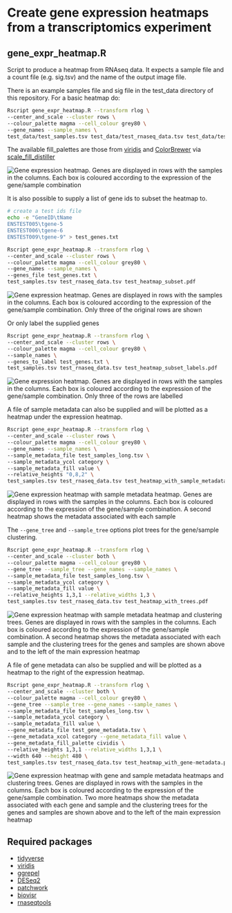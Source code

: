 # Create gene expression heatmaps from a transcriptomics experiment

## gene_expr_heatmap.R

Script to produce a heatmap from RNAseq data. It expects a sample file
and a count file (e.g. sig.tsv) and the name of the output image file.

There is an example samples file and sig file in the test_data directory
of this repository. For a basic heatmap do:

``` bash
Rscript gene_expr_heatmap.R --transform rlog \
--center_and_scale --cluster rows \
--colour_palette magma --cell_colour grey80 \
--gene_names --sample_names \
test_data/test_samples.tsv test_data/test_rnaseq_data.tsv test_data/test_heatmap.pdf
```

The available fill_palettes are those from
[viridis](https://cran.r-project.org/web/packages/viridis/vignettes/intro-to-viridis.html)
and [ColorBrewer](https://colorbrewer2.org/) via
[scale_fill_distiller](https://ggplot2.tidyverse.org/reference/scale_brewer.html)

![Gene expression heatmap. Genes are displayed in rows with the samples
in the columns. Each box is coloured according to the expression of the
gene/sample combination](rnaseq-heatmap.png "RNAseq heatmap")

It is also possible to supply a list of gene ids to subset the heatmap
to.

``` bash
# create a test ids file
echo -e "GeneID\tName
ENSTEST005\tgene-5
ENSTEST006\tgene-6
ENSTEST009\tgene-9" > test_genes.txt

Rscript gene_expr_heatmap.R --transform rlog \
--center_and_scale --cluster rows \
--colour_palette magma --cell_colour grey80 \
--gene_names --sample_names \
--genes_file test_genes.txt \
test_samples.tsv test_rnaseq_data.tsv test_heatmap_subset.pdf
```

![Gene expression heatmap. Genes are displayed in rows with the samples
in the columns. Each box is coloured according to the expression of the
gene/sample combination. Only three of the original rows are
shown](rnaseq-heatmap-subset.png "RNAseq heatmap subset")

Or only label the supplied genes

``` bash
Rscript gene_expr_heatmap.R --transform rlog \
--center_and_scale --cluster rows \
--colour_palette magma --cell_colour grey80 \
--sample_names \
--genes_to_label test_genes.txt \
test_samples.tsv test_rnaseq_data.tsv test_heatmap_subset_labels.pdf
```

![Gene expression heatmap. Genes are displayed in rows with the samples
in the columns. Each box is coloured according to the expression of the
gene/sample combination. Only three of the rows are
labelled](rnaseq-heatmap-subset-labels.png "RNAseq heatmap with a subset of genes labelled")

A file of sample metadata can also be supplied and will be plotted as a
heatmap under the expression heatmap.

``` bash
Rscript gene_expr_heatmap.R --transform rlog \
--center_and_scale --cluster rows \
--colour_palette magma --cell_colour grey80 \
--gene_names --sample_names \
--sample_metadata_file test_samples_long.tsv \
--sample_metadata_ycol category \
--sample_metadata_fill value \
--relative_heights "0,8,2" \
test_samples.tsv test_rnaseq_data.tsv test_heatmap_with_sample_metadata.pdf
```

![Gene expression heatmap with sample metadata heatmap. Genes are
displayed in rows with the samples in the columns. Each box is coloured
according to the expression of the gene/sample combination. A second
heatmap shows the metadata associated with each
sample](rnaseq-heatmap-sample-metadata.png "RNAseq heatmap with metadata")

The `--gene_tree` and `--sample_tree` options plot trees for the
gene/sample clustering.

``` bash
Rscript gene_expr_heatmap.R --transform rlog \
--center_and_scale --cluster both \
--colour_palette magma --cell_colour grey80 \
--gene_tree --sample_tree --gene_names --sample_names \
--sample_metadata_file test_samples_long.tsv \
--sample_metadata_ycol category \
--sample_metadata_fill value \
--relative_heights 1,3,1 --relative_widths 1,3 \
test_samples.tsv test_rnaseq_data.tsv test_heatmap_with_trees.pdf
```

![Gene expression heatmap with sample metadata heatmap and clustering
trees. Genes are displayed in rows with the samples in the columns. Each
box is coloured according to the expression of the gene/sample
combination. A second heatmap shows the metadata associated with each
sample and the clustering trees for the genes and samples are shown
above and to the left of the main expression
heatmap](rnaseq-heatmap-trees.png "RNAseq heatmap with sample metadata and clustering trees")

A file of gene metadata can also be supplied and will be plotted as a
heatmap to the right of the expression heatmap.

``` bash
Rscript gene_expr_heatmap.R --transform rlog \
--center_and_scale --cluster both \
--colour_palette magma --cell_colour grey80 \
--gene_tree --sample_tree --gene_names --sample_names \
--sample_metadata_file test_samples_long.tsv \
--sample_metadata_ycol category \
--sample_metadata_fill value \
--gene_metadata_file test_gene_metadata.tsv \
--gene_metadata_xcol category --gene_metadata_fill value \
--gene_metadata_fill_palette cividis \
--relative_heights 1,3,1 --relative_widths 1,3,1 \
--width 640 --height 480 \
test_samples.tsv test_rnaseq_data.tsv test_heatmap_with_gene-metadata.pdf
```

![Gene expression heatmap with gene and sample metadata heatmaps and
clustering trees. Genes are displayed in rows with the samples in the
columns. Each box is coloured according to the expression of the
gene/sample combination. Two more heatmaps show the metadata associated
with each gene and sample and the clustering trees for the genes and
samples are shown above and to the left of the main expression
heatmap](rnaseq-heatmap-gene-metadata.png "RNAseq heatmap with gene and sample metadata and clustering trees")

## Required packages

- [tidyverse](https://www.tidyverse.org/)
- [viridis](https://cran.r-project.org/web/packages/viridis/vignettes/intro-to-viridis.html)
- [ggrepel](https://cran.r-project.org/web/packages/ggrepel/vignettes/ggrepel.html)
- [DESeq2](https://bioconductor.org/packages/release/bioc/html/DESeq2.html)
- [patchwork](https://patchwork.data-imaginist.com/)
- [biovisr](https://github.com/richysix/biovisr)
- [rnaseqtools](https://github.com/richysix/rnaseqtools)
